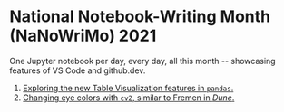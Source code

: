 # National Notebook-Writing Month (NaNoWriMo) 2021
One Jupyter notebook per day, every day, all this month -- showcasing features of VS Code and github.dev.

1. [Exploring the new Table Visualization features in `pandas`.](https://github.dev/dynamicwebpaige/nanowrimo-2021/blob/main/1_Exploring_pandas'_Table_Visualizations.ipynb)
2. [Changing eye colors with `cv2`, similar to Fremen in _Dune_.](https://github.dev/dynamicwebpaige/nanowrimo-2021/blob/main/2_Make_green_eyes_blue%2C_similar_to_Dune.ipynb)
